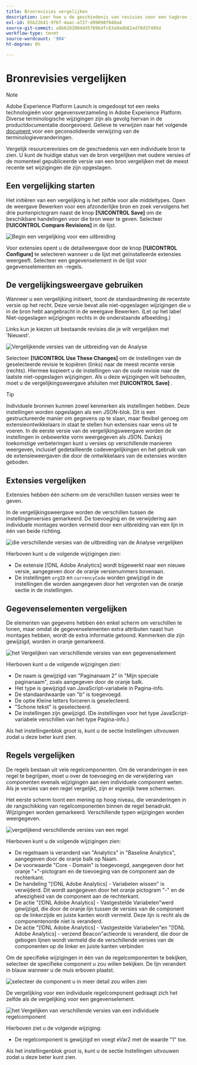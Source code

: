 ```yaml
---
title: Bronrevisies vergelijken
description: Leer hoe u de geschiedenis van revisies voor een tagbron in Adobe Experience Platform kunt bekijken.
exl-id: 95b22641-9f6f-4aac-a727-d99098f040a4
source-git-commit: a8b0282004dd57096dfc63a9adb82ad70d37495d
workflow-type: tm+mt
source-wordcount: '904'
ht-degree: 0%

---
```


# Bronrevisies vergelijken

>[!NOTE]
>
>Adobe Experience Platform Launch is omgedoopt tot een reeks technologieën voor gegevensverzameling in Adobe Experience Platform. Diverse terminologische wijzigingen zijn als gevolg hiervan in de productdocumentatie doorgevoerd. Gelieve te verwijzen naar het volgende [ document ](../../term-updates.md) voor een geconsolideerde verwijzing van de terminologieveranderingen.

Vergelijk resourcerevisies om de geschiedenis van een individuele bron te zien.  U kunt de huidige status van de bron vergelijken met oudere versies of de momenteel gepubliceerde versie van een bron vergelijken met de meest recente set wijzigingen die zijn opgeslagen.

## Een vergelijking starten

Het initiëren van een vergelijking is het zelfde voor alle middeltypes.  Open de weergave Bewerken voor een afzonderlijke bron en zoek vervolgens het drie puntenpictogram naast de knop **[!UICONTROL Save]** om de beschikbare handelingen voor die bron weer te geven.  Selecteer **[!UICONTROL Compare Revisions]** in de lijst.

![ Begin een vergelijking voor een uitbreiding ](../../images/compare-initiate-extension.png)

Voor extensies opent u de detailweergave door de knop **[!UICONTROL Configure]** te selecteren wanneer u de lijst met geïnstalleerde extensies weergeeft.  Selecteer een gegevenselement in de lijst voor gegevenselementen en -regels.

## De vergelijkingsweergave gebruiken

Wanneer u een vergelijking initieert, toont de standaardmening de recentste versie op het recht.  Deze versie bevat alle niet-opgeslagen wijzigingen die u in de bron hebt aangebracht in de weergave Bewerken. (Let op het label Niet-opgeslagen wijzigingen rechts in de onderstaande afbeelding.)

Links kun je kiezen uit bestaande revisies die je wilt vergelijken met &#39;Nieuwst&#39;.

![ Vergelijkende versies van de uitbreiding van de Analyse ](../../images/compare-interpret-extension.png)

Selecteer **[!UICONTROL Use These Changes]** om de instellingen van de geselecteerde revisie te kopiëren (links) naar de meest recente versie (rechts).  Hiermee kopieert u de instellingen van de oude revisie naar de laatste niet-opgeslagen wijzigingen.  Als u deze wijzigingen wilt behouden, moet u de vergelijkingsweergave afsluiten met **[!UICONTROL Save]** .

>[!TIP]
>Individuele bronnen kunnen zowel kenmerken als instellingen hebben.  Deze instellingen worden opgeslagen als een JSON-blok. Dit is een gestructureerde manier om gegevens op te slaan, maar flexibel genoeg om extensieontwikkelaars in staat te stellen hun extensies naar wens uit te voeren.
>In de eerste versie van de vergelijkingsweergave worden de instellingen in onbewerkte vorm weergegeven als JSON. Dankzij toekomstige verbeteringen kunt u versies op verschillende manieren weergeven, inclusief gedetailleerde codevergelijkingen en het gebruik van de extensieweergaven die door de ontwikkelaars van de extensies worden geboden.

## Extensies vergelijken

Extensies hebben één scherm om de verschillen tussen versies weer te geven.

In de vergelijkingsweergave worden de verschillen tussen de instellingenversies gemarkeerd.  De toevoeging en de verwijdering aan individuele montages worden vermeld door een uitbreiding van een lijn in één van beide richting.

![ die verschillende versies van de uitbreiding van de Analyse vergelijken ](../../images/compare-extension.png)

Hierboven kunt u de volgende wijzigingen zien:

* De extensie [!DNL Adobe Analytics] wordt bijgewerkt naar een nieuwe versie, aangegeven door de oranje versienummers bovenaan.
* De instellingen `orgID` en `currencyCode` worden gewijzigd in de instellingen die worden aangegeven door het vergroten van de oranje sectie in de instellingen.

## Gegevenselementen vergelijken

De elementen van gegevens hebben één enkel scherm om verschillen te tonen, maar omdat de gegevenselementen extra attributen naast hun montages hebben, wordt de extra informatie getoond.  Kenmerken die zijn gewijzigd, worden in oranje gemarkeerd.

![ het Vergelijken van verschillende versies van een gegevenselement ](../../images/compare-data-element.png)

Hierboven kunt u de volgende wijzigingen zien:

* De naam is gewijzigd van &quot;Paginanaam 2&quot; in &quot;Mijn speciale paginanaam&quot;, zoals aangegeven door de oranje balk.
* Het type is gewijzigd van JavaScript-variabele in Pagina-info.
* De standaardwaarde van &quot;b&quot; is toegevoegd.
* De optie Kleine letters forceren is geselecteerd.
* &quot;Schone tekst&quot; is geselecteerd.
* De instellingen zijn gewijzigd. (De instellingen voor het type JavaScript-variabele verschillen van het type Pagina-info.)

Als het instellingenblok groot is, kunt u de sectie Instellingen uitvouwen zodat u deze beter kunt zien.

## Regels vergelijken

De regels bestaan uit vele regelcomponenten.  Om de veranderingen in een regel te begrijpen, moet u over de toevoeging en de verwijdering van componenten evenals wijzigingen aan een individuele component weten.  Als je versies van een regel vergelijkt, zijn er eigenlijk twee schermen.

Het eerste scherm toont een mening op hoog niveau, die veranderingen in de rangschikking van regelcomponenten binnen de regel benadrukt.  Wijzigingen worden gemarkeerd. Verschillende typen wijzigingen worden weergegeven.

![ vergelijkend verschillende versies van een regel ](../../images/compare-rule.png)

Hierboven kunt u de volgende wijzigingen zien:

* De regelnaam is veranderd van &quot;Analytics&quot; in &quot;Baseline Analytics&quot;, aangegeven door de oranje balk op Naam.
* De voorwaarde &quot;Core - Domain&quot; is toegevoegd, aangegeven door het oranje &quot;+&quot;-pictogram en de toevoeging van de component aan de rechterkant.
* De handeling &quot;[!DNL Adobe Analytics] - Variabelen wissen&quot; is verwijderd. Dit wordt aangegeven door het oranje pictogram &quot;-&quot; en de afwezigheid van de component aan de rechterkant.
* De actie &quot;[!DNL Adobe Analytics] - Vastgestelde Variabelen&quot;werd gewijzigd, die door de oranje lijn tussen de versies van de component op de linkerzijde en juiste kanten wordt vermeld. Deze lijn is recht als de componentenorde niet is veranderd.
* De actie &quot;[!DNL Adobe Analytics] - Vastgestelde Variabelen&quot;en &quot;[!DNL Adobe Analytics] - verzend Beacon&quot;actieorde is veranderd, die door de gebogen lijnen wordt vermeld die de verschillende versies van de componenten op de linker en juiste kanten verbinden

Om de specifieke wijzigingen in één van de regelcomponenten te bekijken, selecteer de specifieke component u zou willen bekijken.  De lijn verandert in blauw wanneer u de muis erboven plaatst.

![ selecteer de component u in meer detail zou willen zien ](../../images/compare-rule-component-click.png)

De vergelijking voor een individuele regelcomponent gedraagt zich het zelfde als de vergelijking voor een gegevenselement.

![ het Vergelijken van verschillende versies van een individuele regelcomponent ](../../images/compare-rule-component.png)

Hierboven ziet u de volgende wijziging:

* De regelcomponent is gewijzigd en voegt eVar2 met de waarde &quot;1&quot; toe.

Als het instellingenblok groot is, kunt u de sectie Instellingen uitvouwen zodat u deze beter kunt zien.
